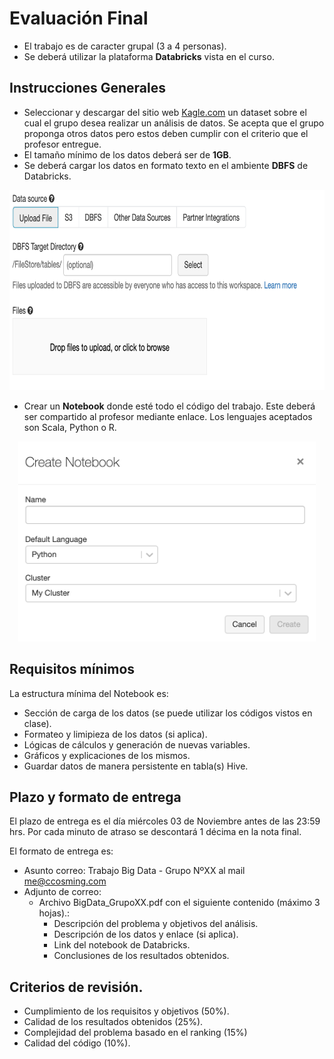 # Evaluación Final

- El trabajo es de caracter grupal (3 a 4 personas).
- Se deberá utilizar la plataforma **Databricks** vista en el curso.

## Instrucciones Generales

- Seleccionar y descargar del sitio web [Kagle.com](http://kaggle.com) un dataset sobre el cual el grupo desea realizar un análisis de datos. Se acepta que el grupo proponga otros datos pero estos deben cumplir con el criterio que el profesor entregue.
- El tamaño mínimo de los datos deberá ser de **1GB**.
- Se deberá cargar los datos en formato texto en el ambiente **DBFS** de Databricks.

<p align="center">
    <img src="./images/DBFS.png" height="320"/>
</p>

- Crear un **Notebook** donde esté todo el código del trabajo. Este deberá ser compartido al profesor mediante enlace. Los lenguajes aceptados son Scala, Python o R.

<p align="center">
    <img src="./images/notebook.png" height="320"/>
</p>

## Requisitos mínimos

La estructura mínima del Notebook es:

- Sección de carga de los datos (se puede utilizar los códigos vistos en clase).
- Formateo y limipieza de los datos (si aplica).
- Lógicas de cálculos y generación de nuevas variables.
- Gráficos y explicaciones de los mismos.
- Guardar datos de manera persistente en tabla(s) Hive.

## Plazo y formato de entrega

El plazo de entrega es el día miércoles 03 de Noviembre antes de las 23:59 hrs. Por cada minuto de atraso se descontará 1 décima en la nota final.

El formato de entrega es:

- Asunto correo: Trabajo Big Data - Grupo NºXX al mail me@ccosming.com
- Adjunto de correo:
  - Archivo BigData_GrupoXX.pdf con el siguiente contenido (máximo 3 hojas).:
    - Descripción del problema y objetivos del análisis.
    - Descripción de los datos y enlace (si aplica).
    - Link del notebook de Databricks.
    - Conclusiones de los resultados obtenidos.

## Criterios de revisión.

- Cumplimiento de los requisitos y objetivos (50%).
- Calidad de los resultados obtenidos (25%).
- Complejidad del problema basado en el ranking (15%)
- Calidad del código (10%).

